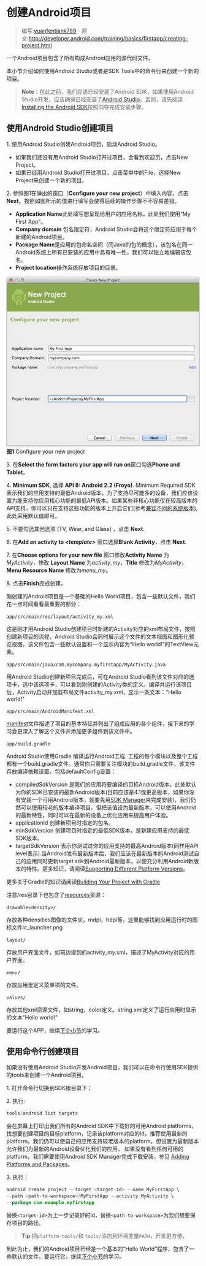 # 创建Android项目

> 编写:[yuanfentiank789](https://github.com/yuanfentiank789) - 原文:<http://developer.android.com/training/basics/firstapp/creating-project.html>

一个Android项目包含了所有构成Android应用的源代码文件。

本小节介绍如何使用Android Studio或者是SDK Tools中的命令行来创建一个新的项目。

> **Note**：在此之前，我们应该已经安装了Android SDK，如果使用Android Studio开发，应该确保已经安装了[Android Studio](http://developer.android.com/sdk/installing/studio.html)。否则，请先阅读 [Installing the Android SDK](http://developer.android.com/sdk/installing/index.html)按照向导完成安装步骤。

## 使用Android Studio创建项目

1\. 使用Android Studio创建Android项目，启动Android Studio。

* 如果我们还没有用Android Studio打开过项目，会看到欢迎页，点击New Project。
* 如果已经用Android Studio打开过项目，点击菜单中的File，选择New Project来创建一个新的项目。

2\.  参照图1在弹出的窗口（**Configure your new project**）中填入内容，点击**Next**。按照如图所示的值进行填写会使得后续的操作步骤不不容易差错。

* **Application Name**此处填写想呈现给用户的应用名称，此处我们使用“My First App”。
* **Company domain** 包名限定符，Android Studio会将这个限定符应用于每个新建的Android项目。
* **Package Name**是应用的包命名空间（同Java的包的概念），该包名在同一Android系统上所有已安装的应用中具有唯一性，我们可以独立地编辑该包名。
* **Project location**操作系统存放项目的目录。

![studio-setup-1](studio-setup-1.png)
**图1** Configure your new project

3\. 在**Select the form factors your app will run on**窗口勾选**Phone and Tablet**。

4\. **Minimum SDK**, 选择 **API 8: Android 2.2 (Froyo)**. Minimum Required SDK表示我们的应用支持的最低Android版本，为了支持尽可能多的设备，我们应该设置为能支持你应用核心功能的最低API版本。如果某些非核心功能仅在较高版本的API支持，你可以只在支持这些功能的版本上开启它们(参考[兼容不同的系统版本](../supporting-devices/platforms.html)),此处采用默认值即可。

5\. 不要勾选其他选项 (TV, Wear, and Glass) ，点击 **Next**.

6\. 在**Add an activity to *<template\>*** 窗口选择**Blank Activity**，点击 **Next**.

7\. 在**Choose options for your new file** 窗口修改**Activity Name** 为*MyActivity*，修改 **Layout Name** 为*activity\_my*，**Title** 修改为*MyActivity*，**Menu Resource Name** 修改为*menu_my*。

8\. 点击**Finish**完成创建。

刚创建的Android项目是一个基础的Hello World项目，包含一些默认文件，我们花一点时间看看最重要的部分：

`app/src/main/res/layout/activity_my.xml`

这是刚才用Android Studio创建项目时新建的Activity对应的xml布局文件，按照创建新项目的流程，Android Studio会同时展示这个文件的文本视图和图形化预览视图，该文件包含一些默认设置和一个显示内容为“Hello world!”的TextView元素。

`app/src/main/java/com.mycompany.myfirstapp/MyActivity.java`

用Android Studio创建新项目完成后，可在Android Studio看到该文件对应的选项卡，选中该选项卡，可以看到刚创建的Activity类的定义。编译并运行该项目后，Activity启动并加载布局文件activity_my.xml，显示一条文本："Hello world!"

`app/src/main/AndroidManifest.xml`

[manifest](http://developer.android.com/guide/topics/manifest/manifest-intro.html)文件描述了项目的基本特征并列出了组成应用的各个组件，接下来的学习会更深入了解这个文件并添加更多组件到该文件中。

`app/build.gradle`

Android Studio使用Gradle 编译运行Android工程. 工程的每个模块以及整个工程都有一个build.gradle文件。通常你只需要关注模块的build.gradle文件，该文件存放编译依赖设置，包括defaultConfig设置：

* compiledSdkVersion
是我们的应用将要编译的目标Android版本，此处默认为你的SDK已安装的最新Android版本(目前应该是4.1或更高版本，如果你没有安装一个可用Android版本，就要先用[SDK Manager](http://developer.android.com/sdk/installing/adding-packages.html)来完成安装)，我们仍然可以使用较老的版本编译项目，但把该值设为最新版本，可以使用Android的最新特性，同时可以在最新的设备上优化应用来提高用户体验。
* applicationId 创建新项目时指定的包名。
* minSdkVersion 创建项目时指定的最低SDK版本，是新建应用支持的最低SDK版本。
* targetSdkVersion 表示你测试过你的应用支持的最高Android版本(同样用API level表示).当Android发布最新版本后，我们应该在最新版本的Android测试自己的应用同时更新target sdk到Android最新版本，以便充分利用Android新版本的特性。更多知识，请阅读[Supporting Different Platform Versions](http://developer.android.com/training/basics/supporting-devices/platforms.html)。


更多关于Gradle的知识请阅读[Building Your Project with Gradle](http://developer.android.com/sdk/installing/studio-build.html)

注意/res目录下也包含了[resources](http://developer.android.com/guide/topics/resources/overview.html)资源：

`drawable<density>/`

存放各种densities图像的文件夹，mdpi，hdpi等，这里能够找到应用运行时的图标文件ic_launcher.png

`layout/`

存放用户界面文件，如前边提到的activity_my.xml，描述了MyActivity对应的用户界面。

`menu/`

存放应用里定义菜单项的文件。

`values/`

存放其他xml资源文件，如string，color定义。string.xml定义了运行应用时显示的文本"Hello world!"

要运行这个APP，继续[下个小节](running-app.html)的学习。

## 使用命令行创建项目

如果没有使用Android Studio开发Android项目，我们可以在命令行使用SDK提供的tools来创建一个Android项目。

1\. 打开命令行切换到SDK根目录下；

2\. 执行:

```java
tools/android list targets
```

会在屏幕上打印出我们所有的Android SDK中下载好的可用Android  platforms，找想要创建项目的目标platform，记录该platform对应的Id，推荐使用最新的platform。我们仍可以使自己的应用支持较老版本的platform，但设置为最新版本允许我们为最新的Android设备优化我们的应用。
如果没有看到任何可用的platform，我们需要使用Android SDK Manager完成下载安装，参见 [Adding Platforms and Packages](http://developer.android.com/sdk/installing/adding-packages.html)。

3\. 执行：

```java
android create project --target <target-id> --name MyFirstApp \
--path <path-to-workspace>/MyFirstApp --activity MyActivity \
--package com.example.myfirstapp
```

替换`<target-id>`为上一步记录好的Id，替换`<path-to-workspace>`为我们想要保存项目的路径。

> **Tip**:把`platform-tools/`和 `tools/`添加到环境变量`PATH`，开发更方便。

到此为止，我们的Android项目已经是一个基本的“Hello World”程序，包含了一些默认的文件。要运行它，继续[下个小节](running-app.html)的学习。
